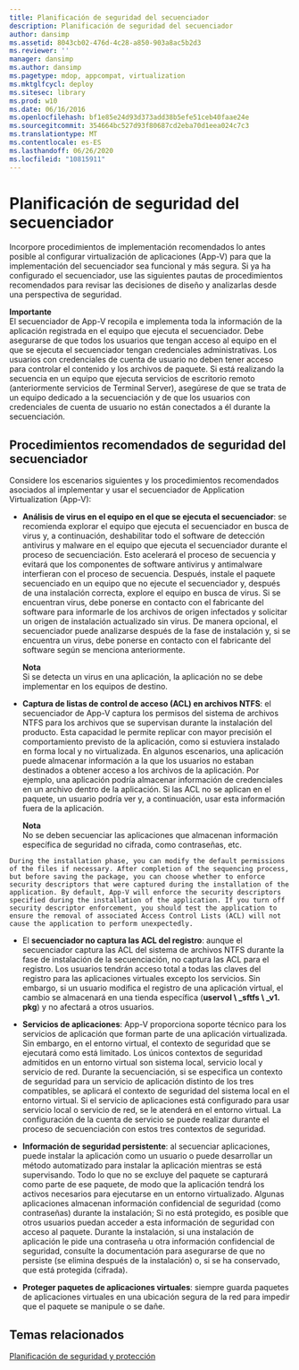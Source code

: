 ```yaml
---
title: Planificación de seguridad del secuenciador
description: Planificación de seguridad del secuenciador
author: dansimp
ms.assetid: 8043cb02-476d-4c28-a850-903a8ac5b2d3
ms.reviewer: ''
manager: dansimp
ms.author: dansimp
ms.pagetype: mdop, appcompat, virtualization
ms.mktglfcycl: deploy
ms.sitesec: library
ms.prod: w10
ms.date: 06/16/2016
ms.openlocfilehash: bf1e85e24d93d373add38b5efe51ceb40faae24e
ms.sourcegitcommit: 354664bc527d93f80687cd2eba70d1eea024c7c3
ms.translationtype: MT
ms.contentlocale: es-ES
ms.lasthandoff: 06/26/2020
ms.locfileid: "10815911"
---
```

# Planificación de seguridad del secuenciador


Incorpore procedimientos de implementación recomendados lo antes posible al configurar virtualización de aplicaciones (App-V) para que la implementación del secuenciador sea funcional y más segura. Si ya ha configurado el secuenciador, use las siguientes pautas de procedimientos recomendados para revisar las decisiones de diseño y analizarlas desde una perspectiva de seguridad.

**Importante**  
El secuenciador de App-V recopila e implementa toda la información de la aplicación registrada en el equipo que ejecuta el secuenciador. Debe asegurarse de que todos los usuarios que tengan acceso al equipo en el que se ejecuta el secuenciador tengan credenciales administrativas. Los usuarios con credenciales de cuenta de usuario no deben tener acceso para controlar el contenido y los archivos de paquete. Si está realizando la secuencia en un equipo que ejecuta servicios de escritorio remoto (anteriormente servicios de Terminal Server), asegúrese de que se trata de un equipo dedicado a la secuenciación y de que los usuarios con credenciales de cuenta de usuario no están conectados a él durante la secuenciación.



## Procedimientos recomendados de seguridad del secuenciador


Considere los escenarios siguientes y los procedimientos recomendados asociados al implementar y usar el secuenciador de Application Virtualization (App-V):

-   **Análisis de virus en el equipo en el que se ejecuta el secuenciador**: se recomienda explorar el equipo que ejecuta el secuenciador en busca de virus y, a continuación, deshabilitar todo el software de detección antivirus y malware en el equipo que ejecuta el secuenciador durante el proceso de secuenciación. Esto acelerará el proceso de secuencia y evitará que los componentes de software antivirus y antimalware interfieran con el proceso de secuencia. Después, instale el paquete secuenciado en un equipo que no ejecute el secuenciador y, después de una instalación correcta, explore el equipo en busca de virus. Si se encuentran virus, debe ponerse en contacto con el fabricante del software para informarle de los archivos de origen infectados y solicitar un origen de instalación actualizado sin virus. De manera opcional, el secuenciador puede analizarse después de la fase de instalación y, si se encuentra un virus, debe ponerse en contacto con el fabricante del software según se menciona anteriormente.

    **Nota**  
    Si se detecta un virus en una aplicación, la aplicación no se debe implementar en los equipos de destino.



-   **Captura de listas de control de acceso (ACL) en archivos NTFS**: el secuenciador de App-V captura los permisos del sistema de archivos NTFS para los archivos que se supervisan durante la instalación del producto. Esta capacidad le permite replicar con mayor precisión el comportamiento previsto de la aplicación, como si estuviera instalado en forma local y no virtualizada. En algunos escenarios, una aplicación puede almacenar información a la que los usuarios no estaban destinados a obtener acceso a los archivos de la aplicación. Por ejemplo, una aplicación podría almacenar información de credenciales en un archivo dentro de la aplicación. Si las ACL no se aplican en el paquete, un usuario podría ver y, a continuación, usar esta información fuera de la aplicación.

    **Nota**  
    No se deben secuenciar las aplicaciones que almacenan información específica de seguridad no cifrada, como contraseñas, etc.



~~~
During the installation phase, you can modify the default permissions of the files if necessary. After completion of the sequencing process, but before saving the package, you can choose whether to enforce security descriptors that were captured during the installation of the application. By default, App-V will enforce the security descriptors specified during the installation of the application. If you turn off security descriptor enforcement, you should test the application to ensure the removal of associated Access Control Lists (ACL) will not cause the application to perform unexpectedly.
~~~

-   El **secuenciador no captura las ACL del registro**: aunque el secuenciador captura las ACL del sistema de archivos NTFS durante la fase de instalación de la secuenciación, no captura las ACL para el registro. Los usuarios tendrán acceso total a todas las claves del registro para las aplicaciones virtuales excepto los servicios. Sin embargo, si un usuario modifica el registro de una aplicación virtual, el cambio se almacenará en una tienda específica (**uservol \ _sftfs \ _v1. pkg**) y no afectará a otros usuarios.

-   **Servicios de aplicaciones**: App-V proporciona soporte técnico para los servicios de aplicación que forman parte de una aplicación virtualizada. Sin embargo, en el entorno virtual, el contexto de seguridad que se ejecutará como está limitado. Los únicos contextos de seguridad admitidos en un entorno virtual son sistema local, servicio local y servicio de red. Durante la secuenciación, si se especifica un contexto de seguridad para un servicio de aplicación distinto de los tres compatibles, se aplicará el contexto de seguridad del sistema local en el entorno virtual. Si el servicio de aplicaciones está configurado para usar servicio local o servicio de red, se le atenderá en el entorno virtual. La configuración de la cuenta de servicio se puede realizar durante el proceso de secuenciación con estos tres contextos de seguridad.

-   **Información de seguridad persistente**: al secuenciar aplicaciones, puede instalar la aplicación como un usuario o puede desarrollar un método automatizado para instalar la aplicación mientras se está supervisando. Todo lo que no se excluye del paquete se capturará como parte de ese paquete, de modo que la aplicación tendrá los activos necesarios para ejecutarse en un entorno virtualizado. Algunas aplicaciones almacenan información confidencial de seguridad (como contraseñas) durante la instalación; Si no está protegido, es posible que otros usuarios puedan acceder a esta información de seguridad con acceso al paquete. Durante la instalación, si una instalación de aplicación le pide una contraseña u otra información confidencial de seguridad, consulte la documentación para asegurarse de que no persiste (se elimina después de la instalación) o, si se ha conservado, que está protegida (cifrada).

-   **Proteger paquetes de aplicaciones virtuales**: siempre guarda paquetes de aplicaciones virtuales en una ubicación segura de la red para impedir que el paquete se manipule o se dañe.

## Temas relacionados


[Planificación de seguridad y protección](planning-for-security-and-protection.md)









